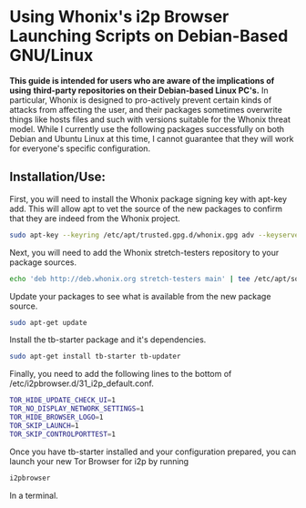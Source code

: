 Using Whonix's i2p Browser Launching Scripts on Debian-Based GNU/Linux
======================================================================

**This guide is intended for users who are aware of the implications of using**
**third-party repositories on their Debian-based Linux PC's.** In particular,
Whonix is designed to pro-actively prevent certain kinds of attacks from
affecting the user, and their packages sometimes overwrite things like hosts
files and such with versions suitable for the Whonix threat model. While I
currently use the following packages successfully on both Debian and Ubuntu
Linux at this time, I cannot guarantee that they will work for everyone's
specific configuration.

Installation/Use:
-----------------

First, you will need to install the Whonix package signing key with apt-key add.
This will allow apt to vet the source of the new packages to confirm that they
are indeed from the Whonix project.

```sh
sudo apt-key --keyring /etc/apt/trusted.gpg.d/whonix.gpg adv --keyserver hkp://ipv4.pool.sks-keyservers.net:80 --recv-keys 916B8D99C38EAF5E8ADC7A2A8D66066A2EEACCDA
```

Next, you will need to add the Whonix stretch-testers repository to your package
sources.

```sh
echo 'deb http://deb.whonix.org stretch-testers main' | tee /etc/apt/sources.list.d/whonix-testing.list # apt-transport-* season to taste
```

Update your packages to see what is available from the new package source.

```sh
sudo apt-get update
```

Install the tb-starter package and it's dependencies.

```sh
sudo apt-get install tb-starter tb-updater
```

Finally, you need to add the following lines to the bottom of
/etc/i2pbrowser.d/31\_i2p\_default.conf.

```sh
TOR_HIDE_UPDATE_CHECK_UI=1
TOR_NO_DISPLAY_NETWORK_SETTINGS=1
TOR_HIDE_BROWSER_LOGO=1
TOR_SKIP_LAUNCH=1
TOR_SKIP_CONTROLPORTTEST=1
```

Once you have tb-starter installed and your configuration prepared, you can
launch your new Tor Browser for i2p by running

```sh
i2pbrowser
```

In a terminal.

